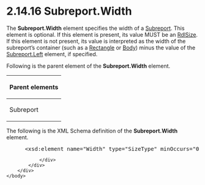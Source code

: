 <html dir="LTR" xmlns:mshelp="http://msdn.microsoft.com/mshelp" xmlns:ddue="http://ddue.schemas.microsoft.com/authoring/2003/5" xmlns:xlink="http://www.w3.org/1999/xlink" xmlns:tool="http://www.microsoft.com/tooltip">
    <head>
        <meta http-equiv="Content-Type" content="text/html; CHARSET=utf-8"></meta>
        <meta name="save" content="history"></meta>
        <title>2.14.16 Subreport.Width</title>
        <xml>
            <mshelp:toctitle title="2.14.16 Subreport.Width"></mshelp:toctitle>
            <mshelp:rltitle title="[MS-RDL]: Subreport.Width"></mshelp:rltitle>
            <mshelp:keyword index="A" term="92fec96d-8769-4db1-960d-09d6657046a9"></mshelp:keyword>
            <mshelp:attr name="DCSext.ContentType" value="open specification"></mshelp:attr>
            <mshelp:attr name="AssetID" value="92fec96d-8769-4db1-960d-09d6657046a9"></mshelp:attr>
            <mshelp:attr name="TopicType" value="kbRef"></mshelp:attr>
            <mshelp:attr name="DCSext.Title" value="[MS-RDL]: Subreport.Width" />
        </xml>
    </head>
    <body>
        <div id="header">
            <h1 class="heading">2.14.16 Subreport.Width</h1>
        </div>
        <div id="mainSection">
            <div id="mainBody">
                <div id="allHistory" class="saveHistory"></div>
                <div id="sectionSection0" class="section" name="collapseableSection">
                    

<p>The <b>Subreport.Width</b> element specifies the width of a <a href="04d4d6d6-e103-48fc-b4f7-bf5b4a7e56e5.htm">Subreport</a>. This element is
optional. If this element is present, its value MUST be an <a href="b40c092e-4fe5-4f7b-a0bf-c98df1361c90.htm">RdlSize</a>. If this element
is not present, its value is interpreted as the width of the subreport’s
container (such as a <a href="e36a41ea-aeaf-45cc-969e-8ab1e380882c.htm">Rectangle</a>
or <a href="6bf4e125-fdfd-4d04-88aa-c4395ba8a252.htm">Body</a>) minus the
value of the <a href="4819d16f-9560-4a07-bcb1-d1db22c6bd66.htm">Subreport.Left</a>
element, if specified.</p>

<p>Following is the parent element of the <b>Subreport.Width</b>
element. </p>

<table>
 <thead>
  <tr>
   <th>
   <p>Parent elements</p>
   </th>
  </tr>
 </thead>
 <tr>
  <td>
  <p>Subreport</p>
  </td>
 </tr>
</table>

<p>The following is the XML Schema definition of the <b>Subreport.Width</b>
element.</p>

<dl>
<dd>
<div><pre> &lt;xsd:element name=&quot;Width&quot; type=&quot;SizeType&quot; minOccurs=&quot;0&quot; /&gt;
</pre></div>
</dd></dl>


                </div>
            </div>
        </div>
    </body>
</html>